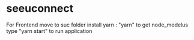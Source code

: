 # seeuconnect

For Frontend
move to suc folder 
install yarn : "yarn"
to get node_modelus
type "yarn start" to run application
